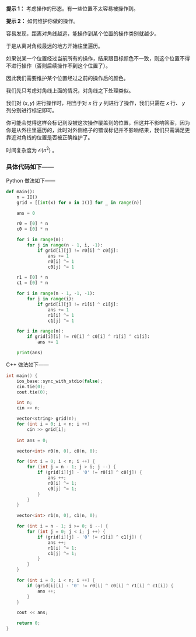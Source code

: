 **提示 1：** 考虑操作的形态。有一些位置不太容易被操作到。

**提示 2：** 如何维护你做的操作。

容易发现，距离对角线越远，能操作到某个位置的操作类别就越少。

于是从离对角线最远的地方开始往里遍历。

如果说某一个位置经过当前所有的操作，结果跟目标颜色不一致，则这个位置不得不进行操作（否则后续操作不到这个位置了）。

因此我们需要维护某个位置经过之前的操作后的颜色。

我们先只考虑对角线上面的情况，对角线之下处理类似。

我们对 $(x,y)$ 进行操作时，相当于对 $x$ 行 $y$ 列进行了操作，我们只需在 $x$ 行、 $y$ 列分别进行标记即可。

你可能会觉得这样会标记到没被这次操作覆盖到的位置，但这并不影响答案，因为你是从外往里遍历的，此时对外侧格子的错误标记并不影响结果，我们只需满足更靠近对角线的位置是否被正确维护了。

时间复杂度为 $\mathcal{O}(n^2)$ 。

### 具体代码如下——

Python 做法如下——

```Python []
def main():
    n = II()
    grid = [[int(x) for x in I()] for _ in range(n)]

    ans = 0

    r0 = [0] * n
    c0 = [0] * n

    for i in range(n):
        for j in range(n - 1, i, -1):
            if grid[i][j] != r0[i] ^ c0[j]:
                ans += 1
                r0[i] ^= 1
                c0[j] ^= 1

    r1 = [0] * n
    c1 = [0] * n

    for i in range(n - 1, -1, -1):
        for j in range(i):
            if grid[i][j] != r1[i] ^ c1[j]:
                ans += 1
                r1[i] ^= 1
                c1[j] ^= 1

    for i in range(n):
        if grid[i][i] != r0[i] ^ c0[i] ^ r1[i] ^ c1[i]:
            ans += 1

    print(ans)
```

C++ 做法如下——

```cpp []
int main() {
    ios_base::sync_with_stdio(false);
    cin.tie(0);
    cout.tie(0);

    int n;
    cin >> n;

    vector<string> grid(n);
    for (int i = 0; i < n; i ++)
        cin >> grid[i];
    
    int ans = 0;

    vector<int> r0(n, 0), c0(n, 0);

    for (int i = 0; i < n; i ++) {
        for (int j = n - 1; j > i; j --) {
            if (grid[i][j] - '0' != r0[i] ^ c0[j]) {
                ans ++;
                r0[i] ^= 1;
                c0[j] ^= 1;
            }
        }
    }

    vector<int> r1(n, 0), c1(n, 0);

    for (int i = n - 1; i >= 0; i --) {
        for (int j = 0; j < i; j ++) {
            if (grid[i][j] - '0' != r1[i] ^ c1[j]) {
                ans ++;
                r1[i] ^= 1;
                c1[j] ^= 1;
            }
        }
    }

    for (int i = 0; i < n; i ++) {
        if (grid[i][i] - '0' != r0[i] ^ c0[i] ^ r1[i] ^ c1[i]) {
            ans ++;
        }
    }

    cout << ans;

    return 0;
}
```